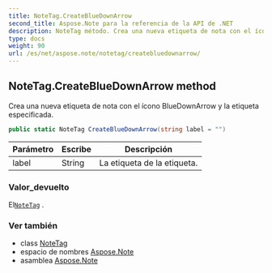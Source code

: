 ```yaml
---
title: NoteTag.CreateBlueDownArrow
second_title: Aspose.Note para la referencia de la API de .NET
description: NoteTag método. Crea una nueva etiqueta de nota con el ícono BlueDownArrow y la etiqueta especificada.
type: docs
weight: 90
url: /es/net/aspose.note/notetag/createbluedownarrow/
---
```

## NoteTag.CreateBlueDownArrow method

Crea una nueva etiqueta de nota con el ícono BlueDownArrow y la etiqueta especificada.

```csharp
public static NoteTag CreateBlueDownArrow(string label = "")
```

| Parámetro | Escribe | Descripción |
| --- | --- | --- |
| label | String | La etiqueta de la etiqueta. |

### Valor_devuelto

El[`NoteTag`](../) .

### Ver también

* class [NoteTag](../)
* espacio de nombres [Aspose.Note](../../notetag/)
* asamblea [Aspose.Note](../../../)


